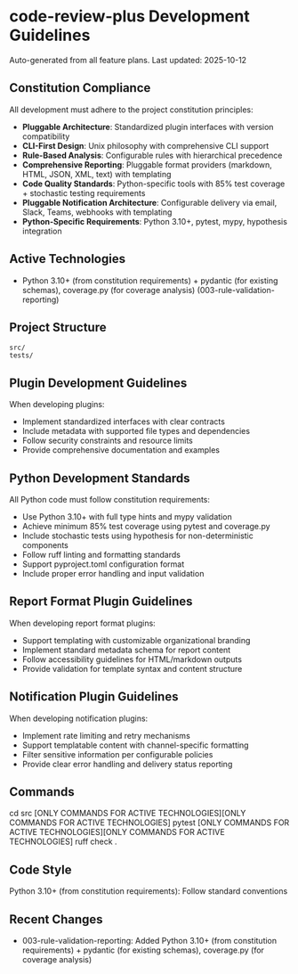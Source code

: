 # code-review-plus Development Guidelines

Auto-generated from all feature plans. Last updated: 2025-10-12

## Constitution Compliance

All development must adhere to the project constitution principles:
- **Pluggable Architecture**: Standardized plugin interfaces with version compatibility
- **CLI-First Design**: Unix philosophy with comprehensive CLI support  
- **Rule-Based Analysis**: Configurable rules with hierarchical precedence
- **Comprehensive Reporting**: Pluggable format providers (markdown, HTML, JSON, XML, text) with templating
- **Code Quality Standards**: Python-specific tools with 85% test coverage + stochastic testing requirements
- **Pluggable Notification Architecture**: Configurable delivery via email, Slack, Teams, webhooks with templating
- **Python-Specific Requirements**: Python 3.10+, pytest, mypy, hypothesis integration

## Active Technologies
- Python 3.10+ (from constitution requirements) + pydantic (for existing schemas), coverage.py (for coverage analysis) (003-rule-validation-reporting)

## Project Structure
```
src/
tests/
```

## Plugin Development Guidelines

When developing plugins:
- Implement standardized interfaces with clear contracts
- Include metadata with supported file types and dependencies
- Follow security constraints and resource limits
- Provide comprehensive documentation and examples

## Python Development Standards

All Python code must follow constitution requirements:
- Use Python 3.10+ with full type hints and mypy validation
- Achieve minimum 85% test coverage using pytest and coverage.py
- Include stochastic tests using hypothesis for non-deterministic components
- Follow ruff linting and formatting standards
- Support pyproject.toml configuration format
- Include proper error handling and input validation

## Report Format Plugin Guidelines

When developing report format plugins:
- Support templating with customizable organizational branding
- Implement standard metadata schema for report content
- Follow accessibility guidelines for HTML/markdown outputs
- Provide validation for template syntax and content structure

## Notification Plugin Guidelines

When developing notification plugins:
- Implement rate limiting and retry mechanisms
- Support templatable content with channel-specific formatting
- Filter sensitive information per configurable policies
- Provide clear error handling and delivery status reporting

## Commands
cd src [ONLY COMMANDS FOR ACTIVE TECHNOLOGIES][ONLY COMMANDS FOR ACTIVE TECHNOLOGIES] pytest [ONLY COMMANDS FOR ACTIVE TECHNOLOGIES][ONLY COMMANDS FOR ACTIVE TECHNOLOGIES] ruff check .

## Code Style
Python 3.10+ (from constitution requirements): Follow standard conventions

## Recent Changes
- 003-rule-validation-reporting: Added Python 3.10+ (from constitution requirements) + pydantic (for existing schemas), coverage.py (for coverage analysis)

<!-- MANUAL ADDITIONS START -->
<!-- MANUAL ADDITIONS END -->